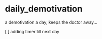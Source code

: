 # daily_demotivation
 a demotivation a day, keeps the doctor away...

 [ ] adding timer till next day
